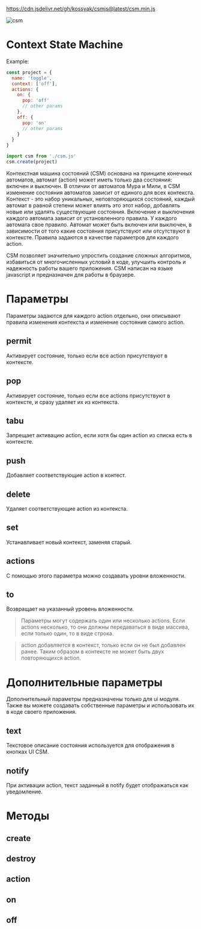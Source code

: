 https://cdn.jsdelivr.net/gh/kossyak/csmjs@latest/csm.min.js

![csm](https://user-images.githubusercontent.com/68551616/217036983-87cffa3b-0e88-4efc-ae8f-6ae2ab266b28.svg)

# Context State Machine

Example:
```js
const project = {
  name: 'toggle',
  context: ['off'],
  actions: {
    on: {
      pop: 'off'
      // other params
    },
    off: {
      pop: 'on'
      // other params
    }
  }
}
```

```js
import csm from './csm.js'
csm.create(project)
```
Контекстная машина состояний (CSM) основана на принципе конечных автоматов, автомат (action) может иметь только два состояния: включен и выключен. В отличии от автоматов Мура и Мили, в CSM изменение состояния автоматов зависит от единого для всех контекста. Контекст - это набор уникальных, неповторяющихся состояний, каждый автомат в равной степени может влиять это этот набор, добавлять новые или удалять существующие состояния. Включение и выключения каждого автомата зависит от установленного правила. У каждого автомата свое правило. Автомат может быть включен или выключен, в зависимости от того какие состояния присутствуют или отсутствуют в контексте. Правила задаются в качестве параметров для каждого action.

CSM позволяет значительно упростить создание сложных алгоритмов, избавиться от многочисленных условий в коде, улучшить контроль и надежность работы вашего приложения. CSM написан на языке javascript и предназначен для работы в браузере.

# Параметры
Параметры задаются для каждого action отдельно, они описывают правила изменения контекста и изменение состояния самого action.

## permit
Активирует состояние, только если все action присутствуют в контексте.

## pop
Активирует состояние, только если все actions присутствуют в контексте, и сразу удаляет их из контекста.

## tabu
Запрещает активацию action, если хотя бы один action из списка есть в контексте.

## push
Добавляет соответствующие action в контест.

## delete
Удаляет соответствующие action из контекста.

## set
Устанавливает новый контекст, заменяя старый.

## actions
С помощью этого параметра можно создавать уровни вложенности.

## to
Возвращает на указанный уровень вложенности.

> Параметры могут содержать один или несколько actions. Если actions несколько, то они должны передаваться в виде массива, если только один, то в виде строка.

>  action добавляется в контекст, только если он не был добавлен ранее. Таким образом в контексте не может быть двух повторяющихся action.

# Дополнительные параметры
Дополнительный параметры предназначены только для ui модуля. Также вы можете создавать собственные параметры и использовать их в коде своего приложения.

## text
Текстовое описание состояния используется для отображения в кнопках UI CSM. 

## notify
При активации action, текст заданный в notify будет отображаться как уведомление.

# Методы

## create


## destroy


## action


## on

## off
